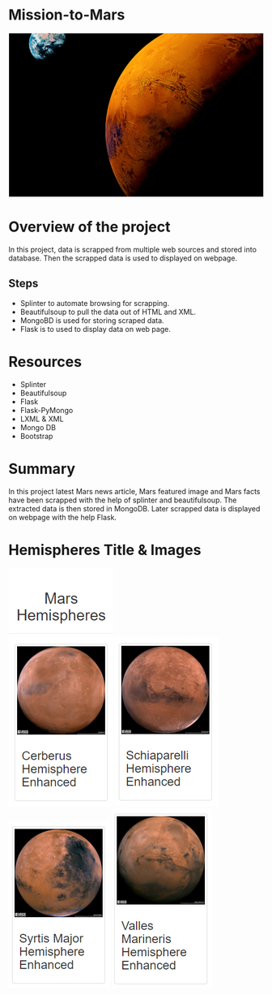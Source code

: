 # Mission-to-Mars

![git-hub](https://github.com/MonaElahi/Mission-to-Mars/blob/b3ef8f5e039560679df97ce4123fe5bb23f91ad2/cover_img.PNG)


# Overview of the project

In this project, data is scrapped from multiple web sources
and stored into database. 
Then the scrapped data is used 
to displayed on webpage. 

## Steps 

- Splinter to automate browsing for scrapping.
- Beautifulsoup to pull the data out of HTML and XML.
- MongoBD is used for storing scraped data.
- Flask is to used to display data on web page.  

# Resources

* Splinter
* Beautifulsoup
* Flask
* Flask-PyMongo
* LXML & XML
* Mongo DB
* Bootstrap

# Summary

In this project latest Mars news article, Mars featured image 
and Mars facts have been scrapped with the help of splinter and beautifulsoup.
The extracted data is then stored in MongoDB. Later scrapped data is displayed 
on webpage with the help Flask. 

# Hemispheres Title & Images 

![git-hub](https://github.com/MonaElahi/Mission-to-Mars/blob/0c39eeaad90cc6e0e6d3560c5cf185a72da6c11a/Hemi_imgs/img1.PNG)
![git-hub](https://github.com/MonaElahi/Mission-to-Mars/blob/0c39eeaad90cc6e0e6d3560c5cf185a72da6c11a/Hemi_imgs/img2.PNG)
![git-hub](https://github.com/MonaElahi/Mission-to-Mars/blob/0c39eeaad90cc6e0e6d3560c5cf185a72da6c11a/Hemi_imgs/img3.PNG)
![git-hub](https://github.com/MonaElahi/Mission-to-Mars/blob/0c39eeaad90cc6e0e6d3560c5cf185a72da6c11a/Hemi_imgs/img4.PNG)






